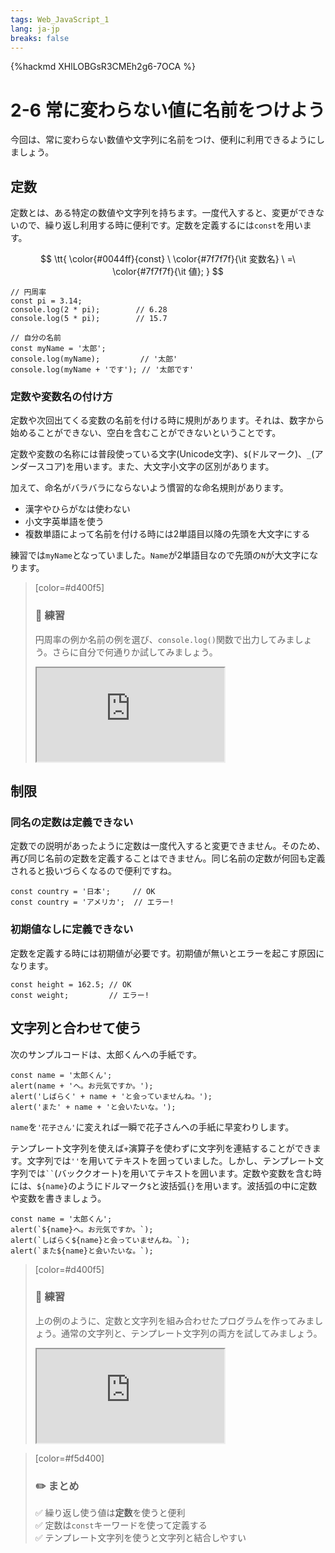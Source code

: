 ```yaml
---
tags: Web_JavaScript_1
lang: ja-jp
breaks: false
---
```


{%hackmd XHlLOBGsR3CMEh2g6-7OCA %}

# 2-6 常に変わらない値に名前をつけよう

今回は、常に変わらない数値や文字列に名前をつけ、便利に利用できるようにしましょう。

## 定数

定数とは、ある特定の数値や文字列を持ちます。一度代入すると、変更ができないので、繰り返し利用する時に便利です。定数を定義するには`const`を用います。

<!-- 繰り返し使う値などに便利 -->

$$
\tt{
    \color{#0044ff}{const}
    \ 
    \color{#7f7f7f}{\it 変数名}
    \ =\ 
    \color{#7f7f7f}{\it 値};
}
$$

```javascript=
// 円周率
const pi = 3.14;
console.log(2 * pi);        // 6.28
console.log(5 * pi);        // 15.7

// 自分の名前
const myName = '太郎';
console.log(myName);         // '太郎'
console.log(myName + 'です'); // '太郎です'
```


### 定数や変数名の付け方
定数や次回出てくる変数の名前を付ける時に規則があります。それは、数字から始めることができない、空白を含むことができないということです。

定数や変数の名称には普段使っている文字(Unicode文字)、`$`(ドルマーク)、`_`(アンダースコア)を用います。また、大文字小文字の区別があります。

加えて、命名がバラバラにならないよう慣習的な命名規則があります。

 - 漢字やひらがなは使わない
 - 小文字英単語を使う
 - 複数単語によって名前を付ける時には2単語目以降の先頭を大文字にする

練習では`myName`となっていました。`Name`が2単語目なので先頭の`N`が大文字になります。
<!--
規則
- 数字から開始できない
- 空白を含められない

慣習
- 漢字やひらがなは使わない
- 小文字英単語
- 2単語目からは先頭を大文字 (camelCase)
(https://qiita.com/yimajo/items/a3fac0026c07ec538fc2)
-->

> [color=#d400f5]
> 
> ### :rocket: **練習**
> 
> 円周率の例か名前の例を選び、`console.log()`関数で出力してみましょう。さらに自分で何通りか試してみましょう。
> 
> <iframe src="https://uec-programming.github.io/basic_training/web-sample/editor.html?code=// 定数を定義\nconst     =    ;\n// 出力\nconsole.log(     );"></iframe>
> 

## 制限

### 同名の定数は定義できない
定数での説明があったように定数は一度代入すると変更できません。そのため、再び同じ名前の定数を定義することはできません。同じ名前の定数が何回も定義されると扱いづらくなるので便利ですね。
<!--
同じ名前の定数が複数回定義されると非常に扱いづらいです。
ありがたやー
-->

```javascript=
const country = '日本';     // OK
const country = 'アメリカ';  // エラー!
```

### 初期値なしに定義できない
定数を定義する時には初期値が必要です。初期値が無いとエラーを起こす原因になります。
<!-- 
一度定義したら変えられない、つまり値なしで定義不可！ ありがたやー
-->

```javascript=
const height = 162.5; // OK
const weight;         // エラー!
```



## 文字列と合わせて使う

次のサンプルコードは、太郎くんへの手紙です。

```javascript=
const name = '太郎くん';
alert(name + 'へ。お元気ですか。');
alert('しばらく' + name + 'と会っていませんね。');
alert('また' + name + 'と会いたいな。');
```

`name`を`'花子さん'`に変えれば一瞬で花子さんへの手紙に早変わりします。

テンプレート文字列を使えば`+`演算子を使わずに文字列を連結することができます。文字列では`''`を用いてテキストを囲っていました。しかし、テンプレート文字列では``` `` ```(バッククオート)を用いてテキストを囲います。定数や変数を含む時には、`${name}`のようにドルマーク`$`と波括弧`{}`を用います。波括弧の中に定数や変数を書きましょう。

```javascript=
const name = '太郎くん';
alert(`${name}へ。お元気ですか。`);
alert(`しばらく${name}と会っていませんね。`);
alert(`また${name}と会いたいな。`);
```

> [color=#d400f5]
> 
> ### :rocket: **練習**
> 
> 上の例のように、定数と文字列を組み合わせたプログラムを作ってみましょう。通常の文字列と、テンプレート文字列の両方を試してみましょう。
> 
> <iframe src="https://uec-programming.github.io/basic_training/web-sample/editor.html?code=// 定数を定義\n\n// 出力\n"></iframe>
> 

> [color=#f5d400]
> ### :pencil2: **まとめ**
> 
> :white_check_mark: 繰り返し使う値は**定数**を使うと便利  
> :white_check_mark: 定数は`const`キーワードを使って定義する  
> :white_check_mark: テンプレート文字列を使うと文字列と結合しやすい
